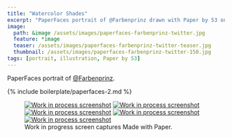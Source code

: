 ```yaml
---
title: "Watercolor Shades"
excerpt: "PaperFaces portrait of @Farbenprinz drawn with Paper by 53 on an iPad."
image: 
  path: &image /assets/images/paperfaces-farbenprinz-twitter.jpg 
  feature: *image
  teaser: /assets/images/paperfaces-farbenprinz-twitter-teaser.jpg
  thumbnail: /assets/images/paperfaces-farbenprinz-twitter-150.jpg
tags: [portrait, illustration, Paper by 53]
---
```


PaperFaces portrait of [@Farbenprinz](http://twitter.com/farbenprinz).

{% include boilerplate/paperfaces-2.md %}

<figure class="third">
  <a href="{{ site.url }}/assets/images/paperfaces-farbenprinz-process-1-lg.jpg"><img src="{{ site.url }}/assets/images/paperfaces-farbenprinz-process-1-600.jpg" alt="Work in process screenshot"></a>
  <a href="{{ site.url }}/assets/images/paperfaces-farbenprinz-process-2-lg.jpg"><img src="{{ site.url }}/assets/images/paperfaces-farbenprinz-process-2-600.jpg" alt="Work in process screenshot"></a>
  <a href="{{ site.url }}/assets/images/paperfaces-farbenprinz-process-3-lg.jpg"><img src="{{ site.url }}/assets/images/paperfaces-farbenprinz-process-3-600.jpg" alt="Work in process screenshot"></a>
  <a href="{{ site.url }}/assets/images/paperfaces-farbenprinz-process-4-lg.jpg"><img src="{{ site.url }}/assets/images/paperfaces-farbenprinz-process-4-600.jpg" alt="Work in process screenshot"></a>
  <a href="{{ site.url }}/assets/images/paperfaces-farbenprinz-process-5-lg.jpg"><img src="{{ site.url }}/assets/images/paperfaces-farbenprinz-process-5-600.jpg" alt="Work in process screenshot"></a>
  <figcaption>Work in progress screen captures Made with Paper.</figcaption>
</figure>
